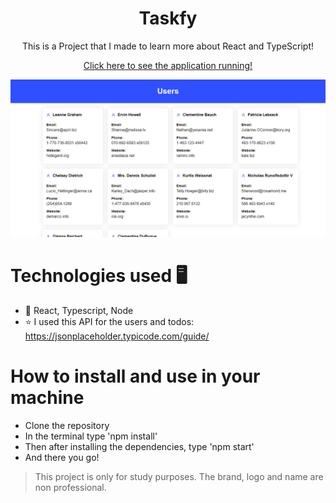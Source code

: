 <h1 align="center">
    Taskfy
</h1>

<p align="center">This is a Project that I made to learn more about React and TypeScript!<p>
<p align="center"><a href="https://taskfy.netlify.app/" target="_blank">Click here to see the application running!</a><p>

![image](https://github.com/Gabsop/Taskfy/blob/master/src/assets/Taskfy%20image%201.png)  

# Technologies used 🖥
- :rocket: React, Typescript, Node
- :star: I used this API for the users and todos: https://jsonplaceholder.typicode.com/guide/
  
# How to install and use in your machine
- Clone the repository
- In the terminal type 'npm install'
- Then after installing the dependencies, type 'npm start'
- And there you go!

<blockquote alt="[ignore]">
  <p>
    This project is only for study purposes. The brand, logo and name are non professional.
  </p>
</blockquote>
